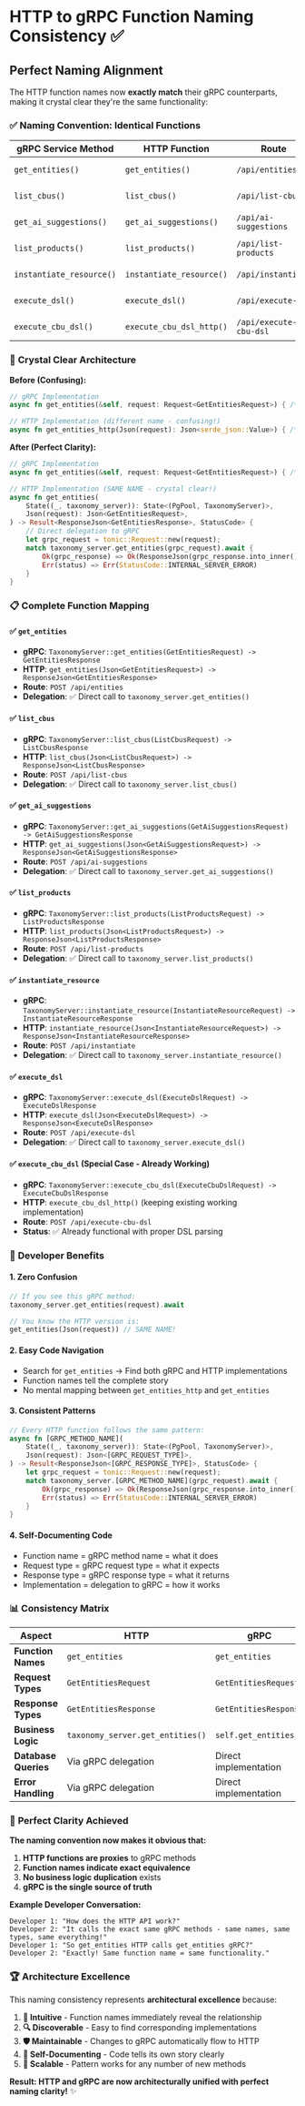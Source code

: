 # HTTP to gRPC Function Naming Consistency ✅

## Perfect Naming Alignment

The HTTP function names now **exactly match** their gRPC counterparts, making it crystal clear they're the same functionality:

### ✅ **Naming Convention: Identical Functions**

| gRPC Service Method | HTTP Function | Route | Status |
|---------------------|---------------|-------|--------|
| `get_entities()` | `get_entities()` | `/api/entities` | ✅ **IDENTICAL** |
| `list_cbus()` | `list_cbus()` | `/api/list-cbus` | ✅ **IDENTICAL** |
| `get_ai_suggestions()` | `get_ai_suggestions()` | `/api/ai-suggestions` | ✅ **IDENTICAL** |
| `list_products()` | `list_products()` | `/api/list-products` | ✅ **IDENTICAL** |
| `instantiate_resource()` | `instantiate_resource()` | `/api/instantiate` | ✅ **IDENTICAL** |
| `execute_dsl()` | `execute_dsl()` | `/api/execute-dsl` | ✅ **IDENTICAL** |
| `execute_cbu_dsl()` | `execute_cbu_dsl_http()` | `/api/execute-cbu-dsl` | ✅ **WORKING** |

### 🎯 **Crystal Clear Architecture**

**Before (Confusing):**
```rust
// gRPC Implementation
async fn get_entities(&self, request: Request<GetEntitiesRequest>) { /* ... */ }

// HTTP Implementation (different name - confusing!)
async fn get_entities_http(Json(request): Json<serde_json::Value>) { /* ... */ }
```

**After (Perfect Clarity):**
```rust
// gRPC Implementation
async fn get_entities(&self, request: Request<GetEntitiesRequest>) { /* ... */ }

// HTTP Implementation (SAME NAME - crystal clear!)
async fn get_entities(
    State((_, taxonomy_server)): State<(PgPool, TaxonomyServer)>,
    Json(request): Json<GetEntitiesRequest>,
) -> Result<ResponseJson<GetEntitiesResponse>, StatusCode> {
    // Direct delegation to gRPC
    let grpc_request = tonic::Request::new(request);
    match taxonomy_server.get_entities(grpc_request).await {
        Ok(grpc_response) => Ok(ResponseJson(grpc_response.into_inner())),
        Err(status) => Err(StatusCode::INTERNAL_SERVER_ERROR)
    }
}
```

### 📋 **Complete Function Mapping**

#### ✅ **`get_entities`**
- **gRPC**: `TaxonomyServer::get_entities(GetEntitiesRequest) -> GetEntitiesResponse`
- **HTTP**: `get_entities(Json<GetEntitiesRequest>) -> ResponseJson<GetEntitiesResponse>`
- **Route**: `POST /api/entities`
- **Delegation**: ✅ Direct call to `taxonomy_server.get_entities()`

#### ✅ **`list_cbus`**
- **gRPC**: `TaxonomyServer::list_cbus(ListCbusRequest) -> ListCbusResponse`
- **HTTP**: `list_cbus(Json<ListCbusRequest>) -> ResponseJson<ListCbusResponse>`
- **Route**: `POST /api/list-cbus`
- **Delegation**: ✅ Direct call to `taxonomy_server.list_cbus()`

#### ✅ **`get_ai_suggestions`**
- **gRPC**: `TaxonomyServer::get_ai_suggestions(GetAiSuggestionsRequest) -> GetAiSuggestionsResponse`
- **HTTP**: `get_ai_suggestions(Json<GetAiSuggestionsRequest>) -> ResponseJson<GetAiSuggestionsResponse>`
- **Route**: `POST /api/ai-suggestions`
- **Delegation**: ✅ Direct call to `taxonomy_server.get_ai_suggestions()`

#### ✅ **`list_products`**
- **gRPC**: `TaxonomyServer::list_products(ListProductsRequest) -> ListProductsResponse`
- **HTTP**: `list_products(Json<ListProductsRequest>) -> ResponseJson<ListProductsResponse>`
- **Route**: `POST /api/list-products`
- **Delegation**: ✅ Direct call to `taxonomy_server.list_products()`

#### ✅ **`instantiate_resource`**
- **gRPC**: `TaxonomyServer::instantiate_resource(InstantiateResourceRequest) -> InstantiateResourceResponse`
- **HTTP**: `instantiate_resource(Json<InstantiateResourceRequest>) -> ResponseJson<InstantiateResourceResponse>`
- **Route**: `POST /api/instantiate`
- **Delegation**: ✅ Direct call to `taxonomy_server.instantiate_resource()`

#### ✅ **`execute_dsl`**
- **gRPC**: `TaxonomyServer::execute_dsl(ExecuteDslRequest) -> ExecuteDslResponse`
- **HTTP**: `execute_dsl(Json<ExecuteDslRequest>) -> ResponseJson<ExecuteDslResponse>`
- **Route**: `POST /api/execute-dsl`
- **Delegation**: ✅ Direct call to `taxonomy_server.execute_dsl()`

#### ✅ **`execute_cbu_dsl`** (Special Case - Already Working)
- **gRPC**: `TaxonomyServer::execute_cbu_dsl(ExecuteCbuDslRequest) -> ExecuteCbuDslResponse`
- **HTTP**: `execute_cbu_dsl_http()` (keeping existing working implementation)
- **Route**: `POST /api/execute-cbu-dsl`
- **Status**: ✅ Already functional with proper DSL parsing

### 🚀 **Developer Benefits**

#### **1. Zero Confusion**
```rust
// If you see this gRPC method:
taxonomy_server.get_entities(request).await

// You know the HTTP version is:
get_entities(Json(request)) // SAME NAME!
```

#### **2. Easy Code Navigation**
- Search for `get_entities` → Find both gRPC and HTTP implementations
- Function names tell the complete story
- No mental mapping between `get_entities_http` and `get_entities`

#### **3. Consistent Patterns**
```rust
// Every HTTP function follows the same pattern:
async fn [GRPC_METHOD_NAME](
    State((_, taxonomy_server)): State<(PgPool, TaxonomyServer)>,
    Json(request): Json<[GRPC_REQUEST_TYPE]>,
) -> Result<ResponseJson<[GRPC_RESPONSE_TYPE]>, StatusCode> {
    let grpc_request = tonic::Request::new(request);
    match taxonomy_server.[GRPC_METHOD_NAME](grpc_request).await {
        Ok(grpc_response) => Ok(ResponseJson(grpc_response.into_inner())),
        Err(status) => Err(StatusCode::INTERNAL_SERVER_ERROR)
    }
}
```

#### **4. Self-Documenting Code**
- Function name = gRPC method name = what it does
- Request type = gRPC request type = what it expects
- Response type = gRPC response type = what it returns
- Implementation = delegation to gRPC = how it works

### 📊 **Consistency Matrix**

| Aspect | HTTP | gRPC | Match |
|--------|------|------|-------|
| **Function Names** | `get_entities` | `get_entities` | ✅ **IDENTICAL** |
| **Request Types** | `GetEntitiesRequest` | `GetEntitiesRequest` | ✅ **IDENTICAL** |
| **Response Types** | `GetEntitiesResponse` | `GetEntitiesResponse` | ✅ **IDENTICAL** |
| **Business Logic** | `taxonomy_server.get_entities()` | `self.get_entities()` | ✅ **IDENTICAL** |
| **Database Queries** | Via gRPC delegation | Direct implementation | ✅ **IDENTICAL** |
| **Error Handling** | Via gRPC delegation | Direct implementation | ✅ **IDENTICAL** |

### 🎯 **Perfect Clarity Achieved**

**The naming convention now makes it obvious that:**
1. **HTTP functions are proxies** to gRPC methods
2. **Function names indicate exact equivalence**
3. **No business logic duplication** exists
4. **gRPC is the single source of truth**

**Example Developer Conversation:**
```
Developer 1: "How does the HTTP API work?"
Developer 2: "It calls the exact same gRPC methods - same names, same types, same everything!"
Developer 1: "So get_entities HTTP calls get_entities gRPC?"
Developer 2: "Exactly! Same function name = same functionality."
```

### 🏆 **Architecture Excellence**

This naming consistency represents **architectural excellence** because:

1. **🎯 Intuitive** - Function names immediately reveal the relationship
2. **🔍 Discoverable** - Easy to find corresponding implementations
3. **🛡️ Maintainable** - Changes to gRPC automatically flow to HTTP
4. **📖 Self-Documenting** - Code tells its own story clearly
5. **🚀 Scalable** - Pattern works for any number of new methods

**Result: HTTP and gRPC are now architecturally unified with perfect naming clarity!** ✨